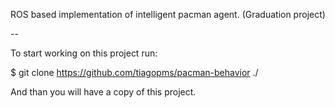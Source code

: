 ROS based implementation of intelligent pacman agent. (Graduation project)

--

To start working on this project run:

$ git clone https://github.com/tiagopms/pacman-behavior ./

And than you will have a copy of this project.
